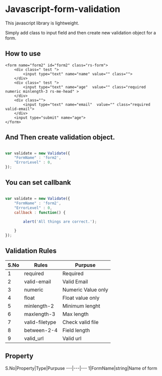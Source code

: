 # Javascript-form-validation

This javascript library is lightweight.


Simply add class to input field and then create new validation object for a form.

## How to use
```
<form name="form2" id="form2" class="rs-form">
	<div class=" test ">
		<input type="text" name="name" value="" class="">
	</div>
	<div class=" test ">
		<input type="text" name="age"  value="" class="required numeric minlength-3 rs-me-head" >
	</div>
	<div class="">
		<input type="text" name="email"  value="" class="required valid-email">
	</div>
	<input type="submit" name="age">
</form>
```
## And Then create validation object.
```javascript

var validate = new Validate({
	"FormName" : 'form2',
	"ErrorLevel" : 0,
});
```

## You can set callbank
```javascript

var validate = new Validate({
	"FormName" : 'form2',
	"ErrorLevel" : 0,
	callback : function() {
		
		alert('All things are correct.');

	}
});
```

## Validation Rules

S.No|Rules|Purpuse
---|---|---
1|required|Required
2|valid-email| Valid Email
3|numeric| Numeric Value only
4|float| Float value only
5|minlength-2|Minimum lenght
6|maxlength-3| Max length
7|valid-filetype|Check valid file
8|between-2-4|Field length
9|valid_url|Valid url
 
## Property

S.No|Property|Type|Purpuse
---|---|---
1|FormName|string|Name of form
